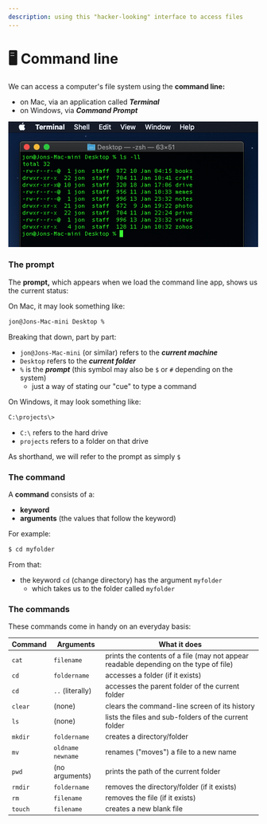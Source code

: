 ```yaml
---
description: using this "hacker-looking" interface to access files
---
```


# 🖥️ Command line

We can access a computer's file system using the **command line:**&#x20;

* on Mac, via an application called _**Terminal**_&#x20;
* on Windows, via _**Command Prompt**_

![](../../../.gitbook/assets/docs-commandline-2.png)

### The prompt

The **prompt,** which appears when we load the command line app, shows us the current status:

On Mac, it may look something like:

```bash
jon@Jons-Mac-mini Desktop %
```

Breaking that down, part by part:&#x20;

* `jon@Jons-Mac-mini` (or similar) refers to the _**current machine**_
* `Desktop` refers to the _**current folder**_
* `%` is the _**prompt**_ (this symbol may also be `$` or `#` depending on the system)
  * just a way of stating our "cue" to type a command

On Windows, it may look something like:&#x20;

```bash
C:\projects\>
```

* `C:\` refers to the hard drive
* `projects` refers to a folder on that drive

As shorthand, we will refer to the prompt as simply `$`

### The command

A **command** consists of a:

* **keyword**
* **arguments** (the values that follow the keyword)

For example:

```bash
$ cd myfolder
```

From that:

* the keyword `cd` (change directory) has the argument `myfolder`
  * which takes us to the folder called `myfolder`

### The commands

These commands come in handy on an everyday basis:

| Command | Arguments         | What it does                                                                          |
| ------- | ----------------- | ------------------------------------------------------------------------------------- |
| `cat`   | `filename`        | prints the contents of a file (may not appear readable depending on the type of file) |
| `cd`    | `foldername`      | accesses a folder (if it exists)                                                      |
| `cd`    | `..` (literally)  | accesses the parent folder of the current folder                                      |
| `clear` | (none)            | clears the command-line screen of its history                                         |
| `ls`    | (none)            | lists the files and sub-folders of the current folder                                 |
| `mkdir` | `foldername`      | creates a directory/folder                                                            |
| `mv`    | `oldname newname` | renames ("moves") a file to a new name                                                |
| `pwd`   | (no arguments)    | prints the path of the current folder                                                 |
| `rmdir` | `foldername`      | removes the directory/folder (if it exists)                                           |
| `rm`    | `filename`        | removes the file (if it exists)                                                       |
| `touch` | `filename`        | creates a new blank file                                                              |
